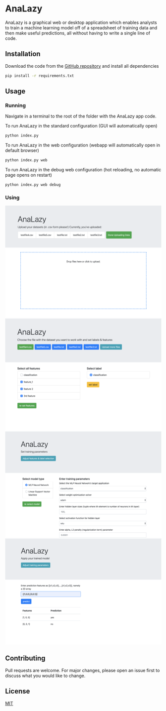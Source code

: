 # AnaLazy

AnaLazy is a graphical web or desktop application which enables analysts to train a machine learning model off of a spreadsheet of training data and then make useful predictions, all without having to write a single line of code. 

## Installation

Download the code from the [GitHub repository](https://github.com/prathgan/AnaLazy) and install all dependencies

```bash
pip install -r requirements.txt
```

## Usage
### Running
Navigate in a terminal to the root of the folder with the AnaLazy app code.

To run AnaLazy in the standard configuration (GUI will automatically open)
```bash
python index.py
```

To run AnaLazy in the web configuration (webapp will automatically open in default browser)
```bash
python index.py web
```

To run AnaLazy in the debug web configuration (hot reloading, no automatic page opens on restart)
```bash
python index.py web debug
```
### Using
![Upload Page](demo_images/upload.png)
![Data Selection Page](demo_images/data_select.png)
![Training Parameters Page](demo_images/training_params.png)
![Model Application Page](demo_images/apply.png)

## Contributing
Pull requests are welcome. For major changes, please open an issue first to discuss what you would like to change.

## License
[MIT](https://choosealicense.com/licenses/mit/)
